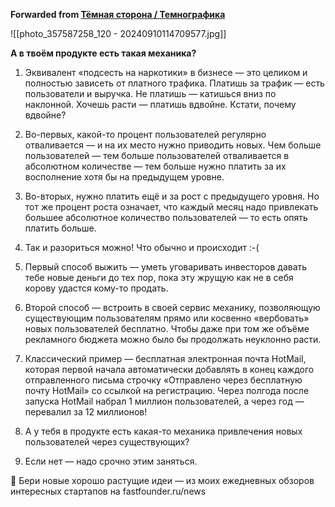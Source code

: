**Forwarded from [Тёмная сторона / Темнографика](https://t.me/temno/5930)**

![[photo_357587258_120 - 20240910114709577.jpg]]

**А в твоём продукте есть такая механика?**

1. Эквивалент «подсесть на наркотики» в бизнесе — это целиком и полностью зависеть от платного трафика. Платишь за трафик — есть пользователи и выручка. Не платишь — катишься вниз по наклонной. Хочешь расти — платишь вдвойне. Кстати, почему вдвойне? 

2. Во-первых, какой-то процент пользователей регулярно отваливается — и на их место нужно приводить новых. Чем больше пользователей — тем больше пользователей отваливается в абсолютном количестве — тем больше нужно платить за их восполнение хотя бы на предыдущем уровне.

3. Во-вторых, нужно платить ещё и за рост с предыдущего уровня. Но тот же процент роста означает, что каждый месяц надо привлекать большее абсолютное количество пользователей — то есть опять платить больше. 

4. Так и разориться можно! Что обычно и происходит :-(

5. Первый способ выжить — уметь уговаривать инвесторов давать тебе новые деньги до тех пор, пока эту жрущую как не в себя корову удастся кому-то продать.

6. Второй способ — встроить в своей сервис механику, позволяющую существующим пользователям прямо или косвенно «вербовать» новых пользователей бесплатно. Чтобы даже при том же объёме рекламного бюджета можно было бы продолжать неуклонно расти.

7. Классический пример — бесплатная электронная почта HotMail, которая первой начала автоматически добавлять в конец каждого отправленного письма строчку «Отправлено через бесплатную почту HotMail» со ссылкой на регистрацию. Через полгода после запуска HotMail набрал 1 миллион пользователей, а через год — перевалил за 12 миллионов!

8. А у тебя в продукте есть какая-то механика привлечения новых пользователей через существующих?

9. Если нет — надо срочно этим заняться.

🚀 Бери новые хорошо растущие идеи — из моих ежедневных обзоров интересных стартапов на fastfounder.ru/news